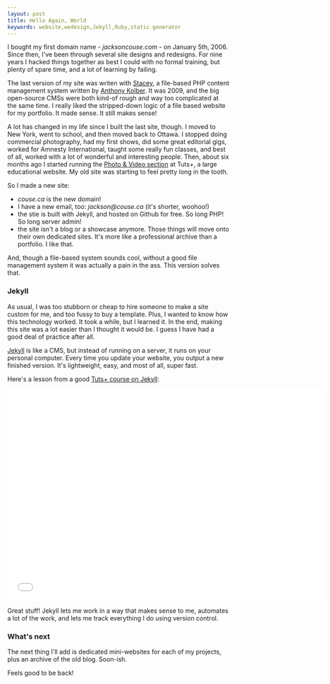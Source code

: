 ```yaml
---
layout: post
title: Hello Again, World
keywords: website,wedesign,Jekyll,Ruby,static generator
---
```


I bought my first domain name - _jacksoncouse.com_ - on January 5th, 2006. Since then, I've been through several site designs and redesigns. For nine years I hacked things together as best I could with no formal training, but plenty of spare time, and a lot of learning by failing.

The last version of my site was writen with [Stacey](http://staceyapp.com/), a file-based PHP content management system written by [Anthony Kolber](http://www.kolber.info). It was 2009, and the big open-source CMSs were both kind-of rough and way too complicated at the same time. I really liked the stripped-down logic of a file based website for my portfolio. It made sense. It still makes sense!

A lot has changed in my life since I built the last site, though. I moved to New York, went to school, and then moved back to Ottawa. I stopped doing commercial photography, had my first shows, did some great editorial gigs, worked for Amnesty International, taught some really fun classes, and best of all, worked with a lot of wonderful and interesting people. Then, about six months ago I started running the [Photo & Video section](http://photo.tutsplus.com) at Tuts+, a large educational website. My old site was starting to feel pretty long in the tooth.

So I made a new site: 

- _couse.ca_ is the new domain! 
- I have a new email, too: _jackson@couse.ca_ (it's shorter, woohoo!)
- the stie is built with Jekyll, and hosted on Github for free. So long PHP! So long server admin! 
- the site isn't a blog or a showcase anymore. Those things will move onto their own dedicated sites. It's more like a professional archive than a portfolio. I like that.

And, though a file-based system sounds cool, without a good file management system it was actually a pain in the ass. This version solves that. 

### Jekyll

As usual, I was too stubborn or cheap to hire someone to make a site custom for me, and too fussy to buy a template. Plus, I wanted to know how this technology worked. It took a while, but I learned it. In the end, making this site was a lot easier than I thought it would be. I guess I have had a good deal of practice after all.

[Jekyll](http://jekyllrb.com/) is like a CMS, but instead of running on a server, it runs on your personal computer. Every time you update your website, you output a new finished version. It's lightweight, easy, and most of all, super fast. 

Here's a lesson from a good [Tuts+ course on Jekyll](http://code.tutsplus.com/courses/jekyll-essentials):

<div class="youtube">
  <iframe width="720" height="480" src="//www.youtube.com/embed/6FBwEnF_n2M?rel=0" frameborder="0" allowfullscreen>   </iframe>
</div>

Great stuff! Jekyll lets me work in a way that makes sense to me, automates a lot of the work, and lets me track everything I do using version control.

### What's next

The next thing I'll add is dedicated mini-websites for each of my projects, plus an archive of the old blog. Soon-ish.

Feels good to be back!